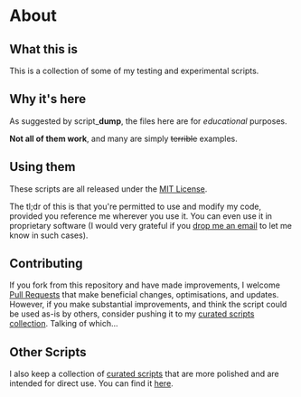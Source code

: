 # About

## What this is

This is a collection of some of my testing and experimental scripts.

## Why it's here

As suggested by script_**dump**, the files here are for _educational_ purposes.

__Not all of them work__, and many are simply ~~terrible~~ examples.

## Using them

These scripts are all released under the [MIT License][about_license].

The tl;dr of this is that you're permitted to use and modify my code, provided you reference me wherever you use it. You can even use it in proprietary software (I would very grateful if you [drop me an email][email] to let me know in such cases).

## Contributing

If you fork from this repository and have made improvements, I welcome [Pull Requests][pulls] that make beneficial changes, optimisations, and updates. However, if you make substantial improvements, and think the script could be used as-is by others, consider pushing it to my [curated scripts collection][TheFreeman193/Scripts]. Talking of which...

## Other Scripts

I also keep a collection of [curated scripts][TheFreeman193/Scripts] that are more polished and are intended for direct use. You can find it [here][TheFreeman193/Scripts].

[TheFreeman193/Scripts]: https://github.com/TheFreeman193/Scripts
[pulls]: https://github.com/TheFreeman193/script_dump/pulls
[email]: mailto:thefreeman193@aol.co.uk
[about_license]: https://opensource.org/licenses/MIT
[latest_license]: https://www.gnu.org/licenses/gpl.html
[gnugplv3]: https://www.gnu.org/licenses/gpl-3.0.html
